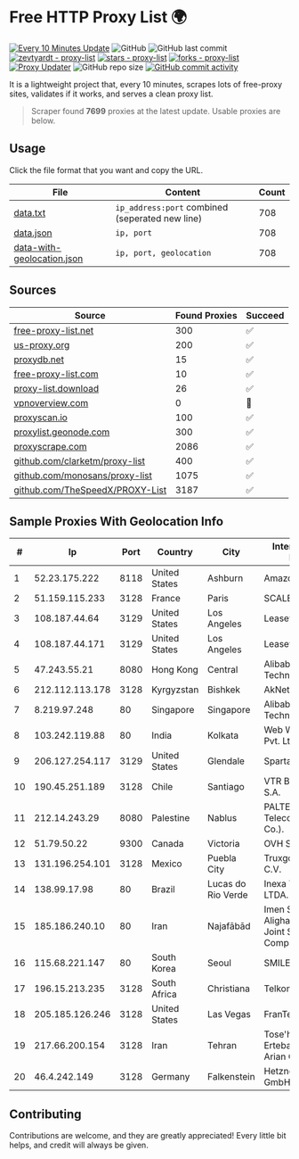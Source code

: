 
# Free HTTP Proxy List 🌍

[![Every 10 Minutes Update](https://github.com/mertguvencli/http-proxy-list/actions/workflows/main.yml/badge.svg?branch=main)](https://github.com/mertguvencli/http-proxy-list/actions/workflows/main.yml)
![GitHub](https://img.shields.io/github/license/mertguvencli/http-proxy-list)
![GitHub last commit](https://img.shields.io/github/last-commit/mertguvencli/http-proxy-list)
[![zevtyardt - proxy-list](https://img.shields.io/static/v1?label=zevtyardt&message=proxy-list&color=blue&logo=github)](https://github.com/zevtyardt/proxy-list "Go to GitHub repo")
[![stars - proxy-list](https://img.shields.io/github/stars/zevtyardt/proxy-list?style=social)](https://github.com/zevtyardt/proxy-list)
[![forks - proxy-list](https://img.shields.io/github/forks/zevtyardt/proxy-list?style=social)](https://github.com/zevtyardt/proxy-list)
[![Proxy Updater](https://github.com/zevtyardt/proxy-list/workflows/Proxy%20Updater/badge.svg)](https://github.com/zevtyardt/proxy-list/actions?query=workflow:"Proxy+Updater")
![GitHub repo size](https://img.shields.io/github/repo-size/zevtyardt/proxy-list)
[![GitHub commit activity](https://img.shields.io/github/commit-activity/m/zevtyardt/proxy-list?logo=commits)](https://github.com/zevtyardt/proxy-list/commits/main)

It is a lightweight project that, every 10 minutes, scrapes lots of free-proxy sites, validates if it works, and serves a clean proxy list.

> Scraper found **7699** proxies at the latest update. Usable proxies are below.

## Usage

Click the file format that you want and copy the URL.

|File|Content|Count|
|----|-------|-----|
|[data.txt](https://raw.githubusercontent.com/mertguvencli/http-proxy-list/main/proxy-list/data.txt)|`ip_address:port` combined (seperated new line)|708|
|[data.json](https://raw.githubusercontent.com/mertguvencli/http-proxy-list/main/proxy-list/data.json)|`ip, port`|708|
|[data-with-geolocation.json](https://raw.githubusercontent.com/mertguvencli/http-proxy-list/main/proxy-list/data-with-geolocation.json)|`ip, port, geolocation`|708|

## Sources

|Source|Found Proxies|Succeed|
|------|-------------|-------|
|[free-proxy-list.net](https://free-proxy-list.net)|300|✅|
|[us-proxy.org](https://www.us-proxy.org)|200|✅|
|[proxydb.net](http://proxydb.net)|15|✅|
|[free-proxy-list.com](https://free-proxy-list.com/?page=&port=&type%5B%5D=http&type%5B%5D=https&up_time=0&search=Search)|10|✅|
|[proxy-list.download](https://www.proxy-list.download/HTTP)|26|✅|
|[vpnoverview.com](https://vpnoverview.com/privacy/anonymous-browsing/free-proxy-servers)|0|🚫|
|[proxyscan.io](https://www.proxyscan.io)|100|✅|
|[proxylist.geonode.com](https://proxylist.geonode.com/api/proxy-list?limit=300&page=1&sort_by=lastChecked&sort_type=desc&protocols=http,https)|300|✅|
|[proxyscrape.com](https://api.proxyscrape.com/v2/?request=displayproxies&protocol=http&timeout=10000&country=all&ssl=all&anonymity=all)|2086|✅|
|[github.com/clarketm/proxy-list](https://raw.githubusercontent.com/clarketm/proxy-list/master/proxy-list-raw.txt)|400|✅|
|[github.com/monosans/proxy-list](https://raw.githubusercontent.com/monosans/proxy-list/main/proxies/http.txt)|1075|✅|
|[github.com/TheSpeedX/PROXY-List](https://raw.githubusercontent.com/TheSpeedX/PROXY-List/master/http.txt)|3187|✅|


## Sample Proxies With Geolocation Info

|#|Ip|Port|Country|City|Internet Service Provider|
|-|--|----|-------|----|-------------------------|
|1|52.23.175.222|8118|United States|Ashburn|Amazon.com, Inc.|
|2|51.159.115.233|3128|France|Paris|SCALEWAY|
|3|108.187.44.64|3129|United States|Los Angeles|Leaseweb USA, Inc.|
|4|108.187.44.171|3129|United States|Los Angeles|Leaseweb USA, Inc.|
|5|47.243.55.21|8080|Hong Kong|Central|Alibaba (US) Technology Co., Ltd.|
|6|212.112.113.178|3128|Kyrgyzstan|Bishkek|AkNet|
|7|8.219.97.248|80|Singapore|Singapore|Alibaba (US) Technology Co., Ltd.|
|8|103.242.119.88|80|India|Kolkata|Web Werks India Pvt. Ltd.|
|9|206.127.254.117|3129|United States|Glendale|Spartan Host Ltd|
|10|190.45.251.189|3128|Chile|Santiago|VTR BANDA ANCHA S.A.|
|11|212.14.243.29|8080|Palestine|Nablus|PALTEL (Palestine Telecommunications Co.).|
|12|51.79.50.22|9300|Canada|Victoria|OVH SAS|
|13|131.196.254.101|3128|Mexico|Puebla City|Truxgo S. R.L. de C.V.|
|14|138.99.17.98|80|Brazil|Lucas do Rio Verde|Inexa Tecnologia LTDA.|
|15|185.186.240.10|80|Iran|Najafābād|Imen Sanat Novin Alighapoo Private Joint Stock Company|
|16|115.68.221.147|80|South Korea|Seoul|SMILESERV|
|17|196.15.213.235|3128|South Africa|Christiana|Telkom SA Ltd.|
|18|205.185.126.246|3128|United States|Las Vegas|FranTech Solutions|
|19|217.66.200.154|3128|Iran|Tehran|Tose'h Fanavari Ertebabat Pasargad Arian Co. PJS|
|20|46.4.242.149|3128|Germany|Falkenstein|Hetzner Online GmbH|



## Contributing

Contributions are welcome, and they are greatly appreciated! Every
little bit helps, and credit will always be given.

